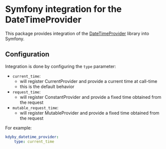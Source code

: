 # Symfony integration for the DateTimeProvider

This package provides integration of the [DateTimeProvider](https://github.com/Kdyby/DateTimeProvider) library into Symfony.

## Configuration

Integration is done by configuring the `type` parameter:
* `current_time`:
  * will register CurrentProvider and provide a current time at call-time
  * this is the default behavior
* `request_time`:
  * will register ConstantProvider and provide a fixed time obtained from the request
* `mutable_request_time`:
  * will register MutableProvider and provide a fixed time obtained from the request

For example:
```yaml
kdyby_datetime_provider:
    type: current_time
```
